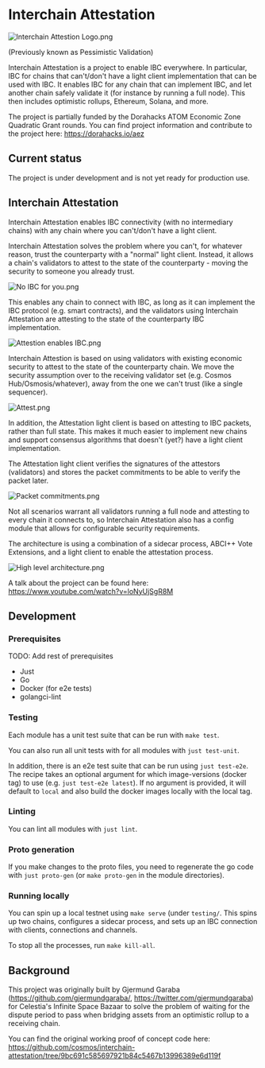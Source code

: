 # Interchain Attestation

![Interchain Attestion Logo.png](docs/images/Interchain%20Attestion%20Logo.png)

(Previously known as Pessimistic Validation)

Interchain Attestation is a project to enable IBC everywhere. In particular, IBC for chains that can't/don't have a 
light client implementation that can be used with IBC. It enables IBC for any chain that can implement IBC, and
let another chain safely validate it (for instance by running a full node). This then includes optimistic rollups,
Ethereum, Solana, and more.

The project is partially funded by the Dorahacks ATOM Economic Zone Quadratic Grant rounds.
You can find project information and contribute to the project here: https://dorahacks.io/aez

## Current status
The project is under development and is not yet ready for production use.

## Interchain Attestation

Interchain Attestation enables IBC connectivity (with no intermediary chains) with any chain where you can't/don't have a light client.

Interchain Attestation solves the problem where you can't, for whatever reason, trust the counterparty with a "normal" light client. 
Instead, it allows a chain's validators to attest to the state of the counterparty - moving the security to someone you already trust.

![No IBC for you.png](docs/images/No%20IBC%20for%20you.png)

This enables any chain to connect with IBC, as long as it can implement the IBC protocol (e.g. smart contracts), 
and the validators using Interchain Attestation are attesting to the state of the counterparty IBC implementation.

![Attestion enables IBC.png](docs/static/img/attestation-enables-ibc.png)

Interchain Attestion is based on using validators with existing economic security to attest to the state of the counterparty chain.
We move the security assumption over to the receiving validator set (e.g. Cosmos Hub/Osmosis/whatever), away from the one we can't trust (like a single sequencer).

![Attest.png](docs/images/Attest.png)

In addition, the Attestation light client is based on attesting to IBC packets, rather than full state.
This makes it much easier to implement new chains and support consensus algorithms that doesn't (yet?) have a light client implementation.

The Attestation light client verifies the signatures of the attestors (validators) and stores the packet commitments to be able to verify the packet later.

![Packet commitments.png](docs/images/Packet%20commitments.png)

Not all scenarios warrant all validators running a full node and attesting to every chain it connects to, 
so Interchain Attestation also has a config module that allows for configurable security requirements.

The architecture is using a combination of a sidecar process, ABCI++ Vote Extensions, and a light client to enable the attestation process.

![High level architecture.png](docs/static/img/architecture.png)

A talk about the project can be found here: https://www.youtube.com/watch?v=loNyUjSgR8M

## Development

### Prerequisites

TODO: Add rest of prerequisites

* Just
* Go
* Docker (for e2e tests)
* golangci-lint

### Testing

Each module has a unit test suite that can be run with `make test`.

You can also run all unit tests with for all modules with `just test-unit`.

In addition, there is an e2e test suite that can be run using `just test-e2e`.
The recipe takes an optional argument for which image-versions (docker tag) to use (e.g. `just test-e2e latest`).
If no argument is provided, it will default to `local` and also build the docker images locally with the local tag.

### Linting

You can lint all modules with `just lint`.

### Proto generation

If you make changes to the proto files, you need to regenerate the go code with `just proto-gen` (or `make proto-gen` in the module directories).

### Running locally

You can spin up a local testnet using `make serve` (under `testing/`. This spins up two chains, configures a sidecar process, and sets up an IBC connection with clients, connections and channels.

To stop all the processes, run `make kill-all`.
 
## Background

This project was originally built by Gjermund Garaba (https://github.com/gjermundgaraba/, https://twitter.com/gjermundgaraba)
for Celestia's Infinite Space Bazaar to solve the problem of waiting for the dispute period to pass when bridging assets from an optimistic rollup to a receiving chain.

You can find the original working proof of concept code here:
https://github.com/cosmos/interchain-attestation/tree/9bc691c585697921b84c5467b13996389e6d119f